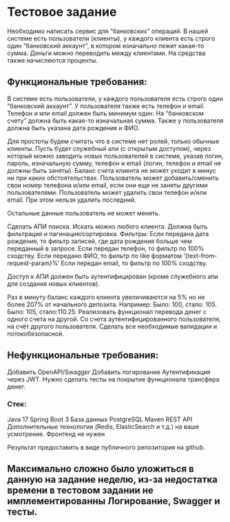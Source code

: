 # Тестовое задание
Необходимо написать сервис для “банковских” операций. В нашей системе есть пользователи (клиенты), у каждого клиента есть строго один “банковский аккаунт”, в котором изначально лежит какая-то сумма. Деньги можно переводить между клиентами. На средства также начисляются проценты.

## Функциональные требования:
В системе есть пользователи, у каждого пользователя есть строго один “банковский аккаунт”. 
У пользователя также есть телефон и email. Телефон и или email должен быть минимум один. 
На “банковском счету” должна быть какая-то изначальная сумма. Также у пользователя должна быть указана дата рождения и ФИО.

Для простоты будем считать что в системе нет ролей, только обычные клиенты.
Пусть будет служебный апи (с открытым доступом), через который можно заводить новых пользователей в системе,
указав логин, пароль, изначальную сумму, телефон и email (логин, телефон и email не должны быть заняты). 
Баланс счета клиента не может уходит в минус ни при каких обстоятельствах.
Пользователь может добавить/сменить свои номер телефона и/или email, если они еще не заняты другими пользователями.
Пользователь может удалить свои телефон и/или email. При этом нельзя удалить последний.

Остальные данные пользователь не может менять.

Сделать АПИ поиска. Искать можно любого клиента. Должна быть фильтрация и пагинация/сортировка. Фильтры:
  Если передана дата рождения, то фильтр записей, где дата рождения больше чем переданный в запросе.
  Если передан телефон, то фильтр по 100% сходству.
  Если передано ФИО, то фильтр по like форматом ‘{text-from-request-param}%’
  Если передан email, то фильтр по 100% сходству. 

Доступ к АПИ должен быть аутентифицирован (кроме служебного апи для создания новых клиентов).

Раз в минуту баланс каждого клиента увеличиваются на 5% но не более 207% от начального депозита.
Например:
Было: 100, стало: 105.
Было: 105, стало:110.25.
Реализовать функционал перевода денег с одного счета на другой. Со счета аутентифицированного пользователя, на счёт другого пользователя. Сделать все необходимые валидации и потокобезопасной.


## Нефункциональные требования:
Добавить OpenAPI/Swagger
Добавить логирование
Аутентификация через JWT.
Нужно сделать тесты на покрытие функционала трансфера денег.

### Стек:
Java 17
Spring Boot 3
База данных PostgreSQL
Maven
REST API
Дополнительные технологии (Redis, ElasticSearch и т.д.) на ваше усмотрение.
Фронтенд не нужен

Результат предоставить в виде публичного репозитория на github.




## Максимально сложно было уложиться в данную на задание неделю, из-за недостатка времени в тестовом задании не имплементированны Логирование, Swagger и тесты.
